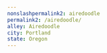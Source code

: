 ```yaml
---
﻿nonslashpermalink2: airedoodle
permalink2: /airedoodle/
alley: Airedoodle
city: Portland
state: Oregon
---
```

